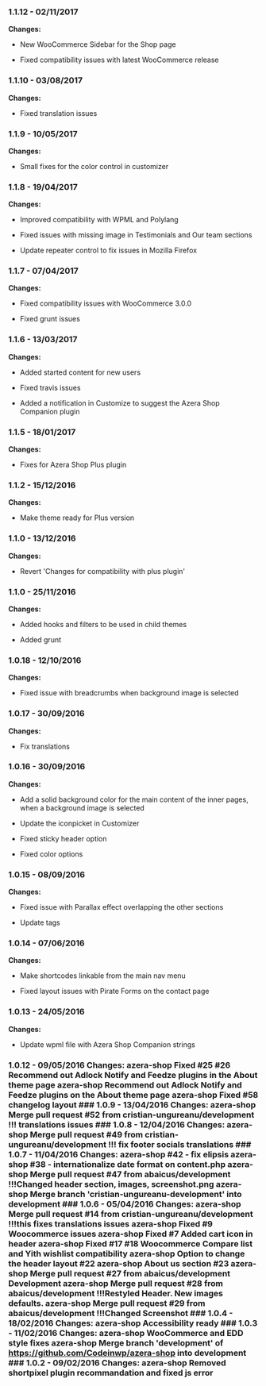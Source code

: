 

### 1.1.12 - 02/11/2017

**Changes:** 

- New WooCommerce Sidebar for the Shop page

- Fixed compatibility issues with latest WooCommerce release



### 1.1.10 - 03/08/2017

**Changes:**

- Fixed translation issues


### 1.1.9 - 10/05/2017

**Changes:** 

- Small fixes for the color control in customizer


### 1.1.8 - 19/04/2017

**Changes:** 

- Improved compatibility with WPML and Polylang

- Fixed issues with missing image in Testimonials and Our team sections

- Update repeater control to fix issues in Mozilla Firefox


### 1.1.7 - 07/04/2017

**Changes:** 

- Fixed compatibility issues with WooCommerce 3.0.0

- Fixed grunt issues


### 1.1.6 - 13/03/2017

**Changes:** 

- Added started content for new users

- Fixed travis issues

- Added a notification in Customize to suggest the Azera Shop Companion plugin


### 1.1.5 - 18/01/2017

**Changes:** 

- Fixes for Azera Shop Plus plugin


### 1.1.2 - 15/12/2016

**Changes:** 

- Make theme ready for Plus version


### 1.1.0 - 13/12/2016

**Changes:** 

- Revert 'Changes for compatibility with plus plugin'


### 1.1.0 - 25/11/2016

**Changes:** 

- Added hooks and filters to be used in child themes

- Added grunt


### 1.0.18 - 12/10/2016

**Changes:** 

- Fixed issue with breadcrumbs when background image is selected


### 1.0.17 - 30/09/2016

**Changes:** 

- Fix translations


### 1.0.16 - 30/09/2016

**Changes:** 

- Add a solid background color for the main content of the inner pages, when a background image is selected

- Update the iconpicket in Customizer

- Fixed sticky header option

- Fixed color options


### 1.0.15 - 08/09/2016

**Changes:** 

- Fixed issue with Parallax effect overlapping the other sections

- Update tags


### 1.0.14 - 07/06/2016

**Changes:** 

- Make shortcodes linkable from the main nav menu

- Fixed layout issues with Pirate Forms on the contact page


### 1.0.13 - 24/05/2016

**Changes:** 

- Update wpml file with Azera Shop Companion strings

 ### 1.0.12 - 09/05/2016 Changes: azera-shop Fixed #25 #26 Recommend out Adlock Notify and Feedze plugins in the About theme page azera-shop Recommend out Adlock Notify and Feedze plugins on the About theme page azera-shop Fixed #58 changelog layout ### 1.0.9 - 13/04/2016 Changes: azera-shop Merge pull request #52 from cristian-ungureanu/development !!! translations issues ### 1.0.8 - 12/04/2016 Changes: azera-shop Merge pull request #49 from cristian-ungureanu/development !!! fix footer socials translations ### 1.0.7 - 11/04/2016 Changes: azera-shop #42 - fix elipsis azera-shop #38 - internationalize date format on content.php azera-shop Merge pull request #47 from abaicus/development !!!Changed header section, images, screenshot.png azera-shop Merge branch 'cristian-ungureanu-development' into development ### 1.0.6 - 05/04/2016 Changes: azera-shop Merge pull request #14 from cristian-ungureanu/development !!!this fixes translations issues azera-shop Fixed #9 Woocommerce issues azera-shop Fixed #7 Added cart icon in header azera-shop Fixed #17 #18 Woocommerce Compare list and Yith wishlist compatibility azera-shop Option to change the header layout #22 azera-shop About us section #23 azera-shop Merge pull request #27 from abaicus/development Development azera-shop Merge pull request #28 from abaicus/development !!!Restyled Header. New images defaults. azera-shop Merge pull request #29 from abaicus/development !!!Changed Screenshot ### 1.0.4 - 18/02/2016 Changes: azera-shop Accessibility ready ### 1.0.3 - 11/02/2016 Changes: azera-shop WooCommerce and EDD style fixes azera-shop Merge branch 'development' of https://github.com/Codeinwp/azera-shop into development ### 1.0.2 - 09/02/2016 Changes: azera-shop Removed shortpixel plugin recommandation and fixed js error
